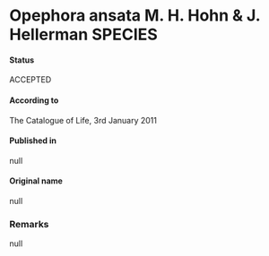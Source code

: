 Opephora ansata M. H. Hohn & J. Hellerman SPECIES
=======

#### Status
ACCEPTED

#### According to
The Catalogue of Life, 3rd January 2011

#### Published in
null

#### Original name
null

### Remarks
null
